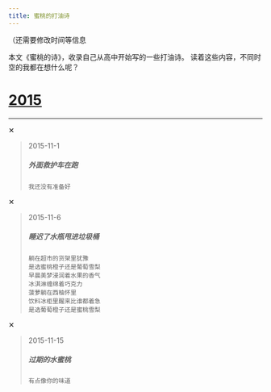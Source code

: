 ```yaml
---
title: 蜜桃的打油诗
---
```


（还需要修改时间等信息

本文《蜜桃的诗》，收录自己从高中开始写的一些打油诗。
读着这些内容，不同时空的我都在想什么呢？


# [2015](##)
---
✕

> 2015-11-1
>
> ##### 外面救护车在跑
>
> ```
> 我还没有准备好
> ```

✕


> 2015-11-6
>
> ##### 睡迟了水瓶甩进垃圾桶
>
> ```
> 躺在超市的货架里犹豫
> 是选蜜桃橙子还是葡萄雪梨
> 早晨美梦浸润着水果的香气
> 冰淇淋缠绵着巧克力
> 菠萝躺在西柚怀里
> 饮料冰柜里醒来比谁都着急
> 是选葡萄橙子还是蜜桃雪梨
> ```

✕

> 2015-11-15
>
> ##### 过期的水蜜桃 
>
> ```
> 有点像你的味道
> ```

